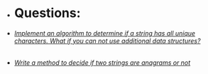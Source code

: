 * # Questions:

* ###### [Implement an algorithm to determine if a string has all unique characters. What if you can not use additional data structures?](https://github.com/pratham87/CtCI/tree/master/src/main/java/arraysAndStrings)      
* ###### [Write a method to decide if two strings are anagrams or not](https://github.com/pratham87/CtCI/tree/master/src/main/java/arraysAndStrings)     

